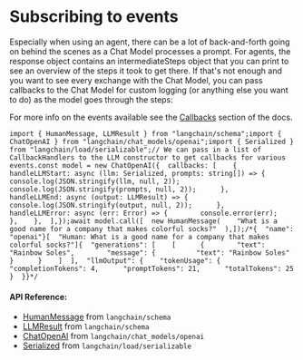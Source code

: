Subscribing to events
=====================

Especially when using an agent, there can be a lot of back-and-forth going on behind the scenes as a Chat Model processes a prompt. For agents, the response object contains an intermediateSteps object that you can print to see an overview of the steps it took to get there. If that's not enough and you want to see every exchange with the Chat Model, you can pass callbacks to the Chat Model for custom logging (or anything else you want to do) as the model goes through the steps:

For more info on the events available see the [Callbacks](/docs/modules/callbacks) section of the docs.

    import { HumanMessage, LLMResult } from "langchain/schema";import { ChatOpenAI } from "langchain/chat_models/openai";import { Serialized } from "langchain/load/serializable";// We can pass in a list of CallbackHandlers to the LLM constructor to get callbacks for various events.const model = new ChatOpenAI({  callbacks: [    {      handleLLMStart: async (llm: Serialized, prompts: string[]) => {        console.log(JSON.stringify(llm, null, 2));        console.log(JSON.stringify(prompts, null, 2));      },      handleLLMEnd: async (output: LLMResult) => {        console.log(JSON.stringify(output, null, 2));      },      handleLLMError: async (err: Error) => {        console.error(err);      },    },  ],});await model.call([  new HumanMessage(    "What is a good name for a company that makes colorful socks?"  ),]);/*{  "name": "openai"}[  "Human: What is a good name for a company that makes colorful socks?"]{  "generations": [    [      {        "text": "Rainbow Soles",        "message": {          "text": "Rainbow Soles"        }      }    ]  ],  "llmOutput": {    "tokenUsage": {      "completionTokens": 4,      "promptTokens": 21,      "totalTokens": 25    }  }}*/

#### API Reference:

*   [HumanMessage](/docs/api/schema/classes/HumanMessage) from `langchain/schema`
*   [LLMResult](/docs/api/schema/types/LLMResult) from `langchain/schema`
*   [ChatOpenAI](/docs/api/chat_models_openai/classes/ChatOpenAI) from `langchain/chat_models/openai`
*   [Serialized](/docs/api/load_serializable/types/Serialized) from `langchain/load/serializable`